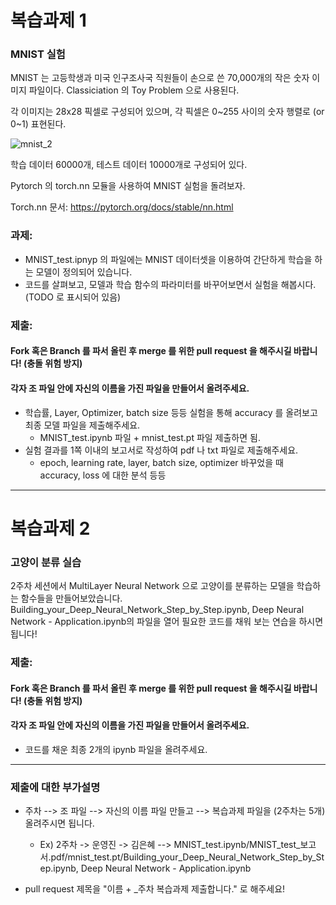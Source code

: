 # 복습과제 1
### MNIST 실험 

MNIST 는 고등학생과 미국 인구조사국 직원들이 손으로 쓴 70,000개의 작은 숫자 이미지 파일이다. 
Classiciation 의 Toy Problem 으로 사용된다. 

각 이미지는 28x28 픽셀로 구성되어 있으며, 각 픽셀은 0~255 사이의 숫자 행렬로 (or 0~1) 표현된다. 

![mnist_2](https://static.javatpoint.com/tutorial/tensorflow/images/mnist-dataset-in-cnn3.png)

학습 데이터 60000개, 테스트 데이터 10000개로 구성되어 있다.

Pytorch 의 torch.nn 모듈을 사용하여 MNIST 실험을 돌려보자. 

Torch.nn 문서: https://pytorch.org/docs/stable/nn.html 

### 과제: 

* MNIST_test.ipnyp 의 파일에는 MNIST 데이터셋을 이용하여 간단하게 학습을 하는 모델이 정의되어 있습니다.
* 코드를 살펴보고, 모델과 학습 함수의 파라미터를 바꾸어보면서 실험을 해봅시다. (TODO 로 표시되어 있음)

### 제출: 

#### Fork 혹은 Branch 를 파서 올린 후 merge 를 위한 pull request 을 해주시길 바랍니다! (충돌 위험 방지)
#### 각자 조 파일 안에 자신의 이름을 가진 파일을 만들어서 올려주세요.

* 학습률, Layer, Optimizer, batch size 등등 실험을 통해 accuracy 를 올려보고 최종 모델 파일을 제출해주세요.
    * MNIST_test.ipynb 파일  + mnist_test.pt 파일 제출하면 됨.
* 실험 결과를 1쪽 이내의 보고서로 작성하여 pdf 나 txt 파일로 제출해주세요.
  * epoch, learning rate, layer, batch size, optimizer 바꾸었을 때 accuracy, loss 에 대한 분석 등등
  

------------

# 복습과제 2
### 고양이 분류 실습

2주차 세션에서 MultiLayer Neural Network 으로 고양이를 분류하는 모델을 학습하는 함수들을 만들어보았습니다. 
Building_your_Deep_Neural_Network_Step_by_Step.ipynb, Deep Neural Network - Application.ipynb의 파일을 열어 필요한 코드를 채워 보는 연습을 하시면 됩니다! 

### 제출:

#### Fork 혹은 Branch 를 파서 올린 후 merge 를 위한 pull request 을 해주시길 바랍니다! (충돌 위험 방지)
#### 각자 조 파일 안에 자신의 이름을 가진 파일을 만들어서 올려주세요.

* 코드를 채운 최종 2개의 ipynb 파일을 올려주세요. 

------------

### 제출에 대한 부가설명

* 주차 --> 조 파일 --> 자신의 이름 파일 만들고 --> 복습과제 파일을 (2주차는 5개) 올려주시면 됩니다.
  * Ex) 2주차 -> 운영진 -> 김은혜 --> MNIST_test.ipynb/MNIST_test_보고서.pdf/mnist_test.pt/Building_your_Deep_Neural_Network_Step_by_Step.ipynb, Deep Neural Network - Application.ipynb

* pull request 제목을 "이름 + _주차 복습과제 제출합니다." 로 해주세요! 






